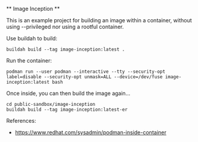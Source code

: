 ** Image Inception **

This is an example project for building an image within a container, without using --privileged
nor using a rootful container.

Use buildah to build:

    buildah build --tag image-inception:latest .

Run the container:

    podman run --user podman --interactive --tty --security-opt label=disable --security-opt unmask=ALL --device=/dev/fuse image-inception:latest bash

Once inside, you can then build the image again...

    cd public-sandbox/image-inception
    buildah build --tag image-inception:latest-er

References:
- https://www.redhat.com/sysadmin/podman-inside-container
